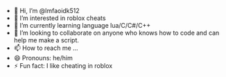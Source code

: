 - 👋 Hi, I’m @lmfaoidk512
- 👀 I’m interested in roblox cheats
- 🌱 I’m currently learning language lua/C/C#/C++
- 💞️ I’m looking to collaborate on anyone who knows how to code and can help me make a script.
- 📫 How to reach me ...
- 😄 Pronouns: he/him
- ⚡ Fun fact: I like cheating in roblox

<!---
lmfaoidk512/lmfaoidk512 is a ✨ special ✨ repository because its `README.md` (this file) appears on your GitHub profile.
You can click the Preview link to take a look at your changes.
--->
